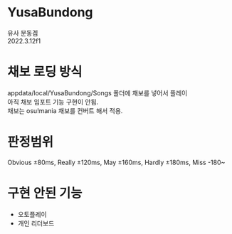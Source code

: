 # YusaBundong
유사 분동겜  
2022.3.12f1

# 채보 로딩 방식
appdata/local/YusaBundong/Songs 폴더에 채보를 넣어서 플레이  
아직 채보 임포트 기능 구현이 안됨.  
채보는 osu!mania 채보를 컨버트 해서 적용.

# 판정범위
Obvious ±80ms, Really ±120ms, May ±160ms, Hardly ±180ms, Miss -180~

# 구현 안된 기능
 - 오토플레이
 - 개인 리더보드